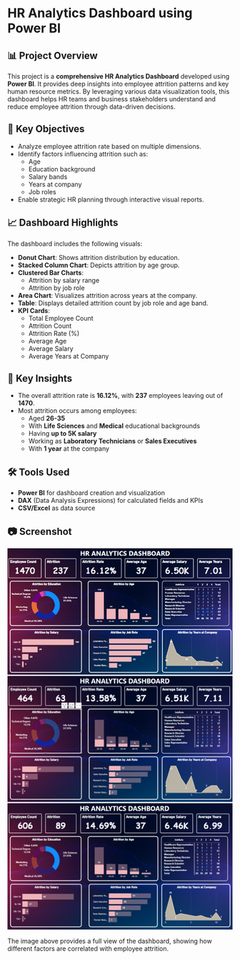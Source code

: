 # HR Analytics Dashboard using Power BI

## 📊 Project Overview

This project is a **comprehensive HR Analytics Dashboard** developed using **Power BI**. It provides deep insights into employee attrition patterns and key human resource metrics. By leveraging various data visualization tools, this dashboard helps HR teams and business stakeholders understand and reduce employee attrition through data-driven decisions.

## 🎯 Key Objectives

- Analyze employee attrition rate based on multiple dimensions.
- Identify factors influencing attrition such as:
  - Age
  - Education background
  - Salary bands
  - Years at company
  - Job roles
- Enable strategic HR planning through interactive visual reports.

## 📈 Dashboard Highlights

The dashboard includes the following visuals:

- **Donut Chart**: Shows attrition distribution by education.
- **Stacked Column Chart**: Depicts attrition by age group.
- **Clustered Bar Charts**:
  - Attrition by salary range
  - Attrition by job role
- **Area Chart**: Visualizes attrition across years at the company.
- **Table**: Displays detailed attrition count by job role and age band.
- **KPI Cards**:
  - Total Employee Count
  - Attrition Count
  - Attrition Rate (%)
  - Average Age
  - Average Salary
  - Average Years at Company

## 📌 Key Insights

- The overall attrition rate is **16.12%**, with **237** employees leaving out of **1470**.
- Most attrition occurs among employees:
  - Aged **26-35**
  - With **Life Sciences** and **Medical** educational backgrounds
  - Having **up to 5K salary**
  - Working as **Laboratory Technicians** or **Sales Executives**
  - With **1 year** at the company

## 🛠 Tools Used

- **Power BI** for dashboard creation and visualization
- **DAX** (Data Analysis Expressions) for calculated fields and KPIs
- **CSV/Excel** as data source 

## 📷 Screenshot

![snap_1](https://github.com/JephHarshit/HR-Analytics-/blob/main/HR%20analytics%20Dashboard%201.png)
![snap_2](https://github.com/JephHarshit/HR-Analytics-/blob/main/HR%20Analytics%20Dashboard%203.png)
![snap_3](https://github.com/JephHarshit/HR-Analytics-/blob/main/HR%20Analytics%20Dashboard%202.png)



The image above provides a full view of the dashboard, showing how different factors are correlated with employee attrition.
